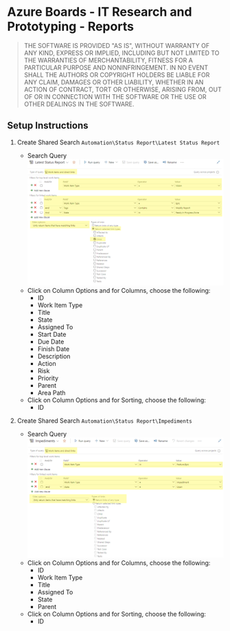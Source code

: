 # Azure Boards - IT Research and Prototyping - Reports

> THE SOFTWARE IS PROVIDED "AS IS", WITHOUT WARRANTY OF ANY KIND, EXPRESS OR
> IMPLIED, INCLUDING BUT NOT LIMITED TO THE WARRANTIES OF MERCHANTABILITY,
> FITNESS FOR A PARTICULAR PURPOSE AND NONINFRINGEMENT. IN NO EVENT SHALL THE
> AUTHORS OR COPYRIGHT HOLDERS BE LIABLE FOR ANY CLAIM, DAMAGES OR OTHER
> LIABILITY, WHETHER IN AN ACTION OF CONTRACT, TORT OR OTHERWISE, ARISING FROM,
> OUT OF OR IN CONNECTION WITH THE SOFTWARE OR THE USE OR OTHER DEALINGS IN THE
> SOFTWARE.

##  Setup Instructions
1. Create Shared Search ```Automation\Status Report\Latest Status Report```
   - Search Query ![Search Query Settings for Latest Status Report](/docs/latest-status-report-query.png)
   - Click on Column Options and for Columns, choose the following:
      - ID
      - Work Item Type
      - Title
      - State
      - Assigned To
      - Start Date
      - Due Date
      - Finish Date
      - Description
      - Action
      - Risk
      - Priority
      - Parent
      - Area Path
   - Click on Column Options and for Sorting, choose the following:
       - ID

2. Create Shared Search ```Automation\Status Report\Impediments```
   - Search Query ![Search Query Settings for Impediments](/docs/impediments-query.png)
   - Click on Column Options and for Columns, choose the following:
      - ID
      - Work Item Type
      - Title
      - Assigned To
      - State
      - Parent
   - Click on Column Options and for Sorting, choose the following:
       - ID
